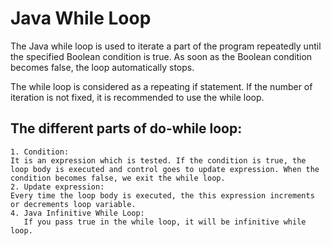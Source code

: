 # Java While Loop
The Java while loop is used to iterate a part of the program repeatedly until the specified Boolean condition is true. As soon as the Boolean condition becomes false, the loop automatically stops.

The while loop is considered as a repeating if statement. If the number of iteration is not fixed, it is recommended to use the while loop.

## The different parts of do-while loop:
```
1. Condition:   
It is an expression which is tested. If the condition is true, the loop body is executed and control goes to update expression. When the condition becomes false, we exit the while loop.
2. Update expression: 
Every time the loop body is executed, the this expression increments or decrements loop variable.
4. Java Infinitive While Loop:
   If you pass true in the while loop, it will be infinitive while loop.
   ```